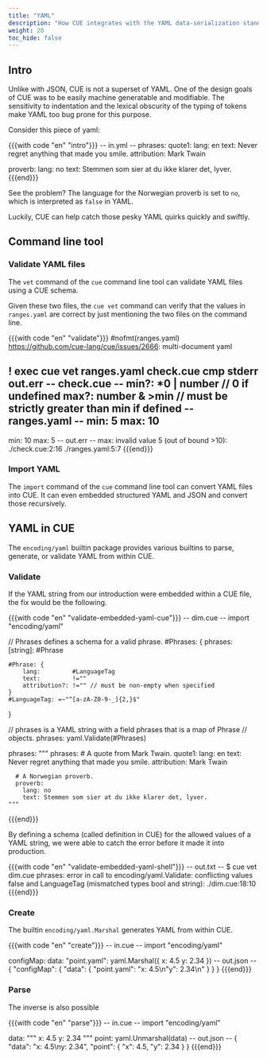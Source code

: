 ```yaml
---
title: "YAML"
description: "How CUE integrates with the YAML data-serialization standard"
weight: 20
toc_hide: false
---
```


## Intro

Unlike with JSON, CUE is not a superset of YAML.
One of the design goals of CUE was to be easily machine generatable and
modifiable.
The sensitivity to indentation and the lexical obscurity of the typing of
tokens make YAML too bug prone for this purpose.

Consider this piece of yaml:

{{{with code "en" "intro"}}}
-- in.yml --
phrases:
  quote1:
    lang: en
    text: Never regret anything that made you smile.
    attribution: Mark Twain

  proverb:
    lang: no
    text: Stemmen som sier at du ikke klarer det, lyver.
{{{end}}}

See the problem?
The language for the Norwegian proverb is set to `no`, which is interpreted
as `false` in YAML.

Luckily, CUE can help catch those pesky YAML quirks quickly and swiftly.


## Command line tool

### Validate YAML files

The `vet` command of the `cue` command line tool can validate
YAML files using a CUE schema.

Given these two files, the `cue vet` command can verify that the values in
`ranges.yaml` are correct by just mentioning the two files on the command line.

{{{with code "en" "validate"}}}
#nofmt(ranges.yaml) https://github.com/cue-lang/cue/issues/2666: multi-document yaml

! exec cue vet ranges.yaml check.cue
cmp stderr out.err
-- check.cue --
min?: *0 | number    // 0 if undefined
max?: number & >min  // must be strictly greater than min if defined
-- ranges.yaml --
min: 5
max: 10
---
min: 10
max: 5
-- out.err --
max: invalid value 5 (out of bound >10):
    ./check.cue:2:16
    ./ranges.yaml:5:7
{{{end}}}

### Import YAML

The `import` command of the `cue` command line tool can convert YAML files
into CUE.
It can even embedded structured YAML and JSON and convert those recursively.


## YAML in CUE

The `encoding/yaml` builtin package provides various builtins to
parse, generate, or validate YAML from within CUE.

### Validate

If the YAML string from our introduction were embedded within a CUE file,
the fix would be the following.

<!-- TODO: Can #layout cope with /2/ files instead of 3?
This needs a top-and-bottom layout, with the error messages on the bottom, not
the side-by-side default, but we only have 2 files.
-->
{{{with code "en" "validate-embedded-yaml-cue"}}}
-- dim.cue --
import "encoding/yaml"

// Phrases defines a schema for a valid phrase.
#Phrases: {
	phrases: [string]: #Phrase

	#Phrase: {
		lang:         #LanguageTag
		text:         !=""
		attribution?: !="" // must be non-empty when specified
	}
	#LanguageTag: =~"^[a-zA-Z0-9-_]{2,}$"
}

// phrases is a YAML string with a field phrases that is a map of Phrase
// objects.
phrases: yaml.Validate(#Phrases)

phrases: """
	phrases:
	  # A quote from Mark Twain.
	  quote1:
	    lang: en
	    text: Never regret anything that made you smile.
	    attribution: Mark Twain

	  # A Norwegian proverb.
	  proverb:
	    lang: no
	    text: Stemmen som sier at du ikke klarer det, lyver.
	"""
{{{end}}}

By defining a schema (called definition in CUE) for the allowed values of a YAML
string, we were able to catch the error before it made it into production.

{{{with code "en" "validate-embedded-yaml-shell"}}}
-- out.txt --
$ cue vet dim.cue
phrases: error in call to encoding/yaml.Validate: conflicting values false and
LanguageTag (mismatched types bool and string):
    ./dim.cue:18:10
{{{end}}}


### Create

The builtin `encoding/yaml.Marshal` generates YAML from within CUE.

{{{with code "en" "create"}}}
-- in.cue --
import "encoding/yaml"

configMap: data: "point.yaml":
	yaml.Marshal({
		x: 4.5
		y: 2.34
	})
-- out.json --
{
    "configMap": {
        "data": {
            "point.yaml": "x: 4.5\n\"y\": 2.34\n"
        }
    }
}
{{{end}}}

### Parse

The inverse is also possible

{{{with code "en" "parse"}}}
-- in.cue --
import "encoding/yaml"

data: """
	x: 4.5
	y: 2.34
	"""
point: yaml.Unmarshal(data)
-- out.json --
{
    "data": "x: 4.5\ny: 2.34",
    "point": {
        "x": 4.5,
        "y": 2.34
    }
}
{{{end}}}
